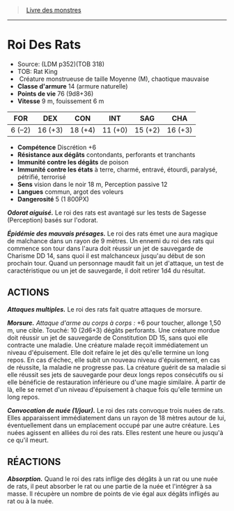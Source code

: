 ﻿> [Livre des monstres](tome_of_beasts.md)

---

# Roi Des Rats

- Source: (LDM p352)(TOB 318)
- TOB: Rat King
-  Créature monstrueuse de taille Moyenne (M), chaotique mauvaise
- **Classe d'armure** 14 (armure naturelle)
- **Points de vie** 76 (9d8+36)
- **Vitesse** 9 m, fouissement 6 m

|FOR|DEX|CON|INT|SAG|CHA|
|---|---|---|---|---|---|
|6 (–2)|16 (+3)|18 (+4)|11 (+0)|15 (+2)|16 (+3)|

- **Compétence** Discrétion +6
- **Résistance aux dégâts** contondants, perforants et tranchants
- **Immunité contre les dégâts** de poison
- **Immunité contre les états** à terre, charmé, entravé, étourdi, paralysé, pétrifié, terrorisé
- **Sens** vision dans le noir 18 m, Perception passive 12
- **Langues** commun, argot des voleurs
- **Dangerosité** 5 (1 800PX)

**_Odorat aiguisé._** Le roi des rats est avantagé sur les tests de Sagesse (Perception) basés sur l'odorat.

**_Épidémie des mauvais présages._** Le roi des rats émet une aura magique de malchance dans un rayon de 9 mètres. Un ennemi du roi des rats qui commence son tour dans l'aura doit réussir un jet de sauvegarde de Charisme DD 14, sans quoi il est malchanceux jusqu'au début de son prochain tour. Quand un personnage maudit fait un jet d'attaque, un test de caractéristique ou un jet de sauvegarde, il doit retirer 1d4 du résultat.

## ACTIONS

**_Attaques multiples._** Le roi des rats fait quatre attaques de morsure.

**_Morsure._** _Attaque d'arme au corps à corps :_ +6 pour toucher, allonge 1,50 m, une cible. Touché: 10 (2d6+3) dégâts perforants. Une créature mordue doit réussir un jet de sauvegarde de Constitution DD 15, sans quoi elle contracte une maladie. Une créature malade reçoit immédiatement un niveau d'épuisement. Elle doit refaire le jet dès qu'elle termine un long repos. En cas d'échec, elle subit un nouveau niveau d'épuisement, en cas de réussite, la maladie ne progresse pas. La créature guérit de sa maladie si elle réussit ses jets de sauvegarde pour deux longs repos consécutifs ou si elle bénéficie de restauration inférieure ou d'une magie similaire. À partir de là, elle se remet d'un niveau d'épuisement à chaque fois qu'elle termine un long repos.

**_Convocation de nuée (1/jour)._** Le roi des rats convoque trois nuées de rats. Elles apparaissent immédiatement dans un rayon de 18 mètres autour de lui, éventuellement dans un emplacement occupé par une autre créature. Les nuées agissent en alliées du roi des rats. Elles restent une heure ou jusqu'à ce qu'il meurt.

## RÉACTIONS

**_Absorption._** Quand le roi des rats inflige des dégâts à un rat ou une nuée de rats, il peut absorber le rat ou une partie de la nuée et l'intégrer à sa masse. Il récupère un nombre de points de vie égal aux dégâts infligés au rat ou à la nuée.

